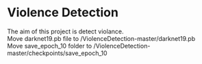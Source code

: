 # Violence Detection
The aim of this project is detect violance.<br>
Move darknet19.pb file to /ViolenceDetection-master/darknet19.pb<br>
Move save_epoch_10 folder to /ViolenceDetection-master/checkpoints/save_epoch_10<br>